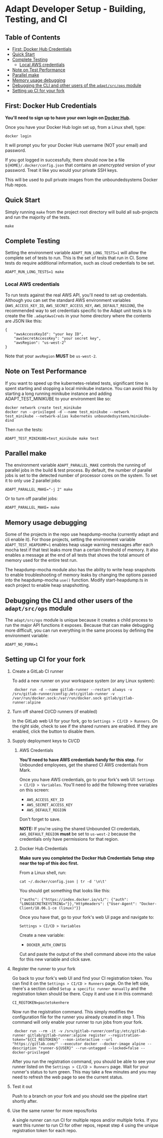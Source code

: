 # Adapt Developer Setup - Building, Testing, and CI

<!-- START doctoc generated TOC please keep comment here to allow auto update -->
<!-- DON'T EDIT THIS SECTION, INSTEAD RE-RUN doctoc TO UPDATE -->
## Table of Contents

- [First: Docker Hub Credentials](#first-docker-hub-credentials)
- [Quick Start](#quick-start)
- [Complete Testing](#complete-testing)
    - [Local AWS credentials](#local-aws-credentials)
- [Note on Test Performance](#note-on-test-performance)
- [Parallel make](#parallel-make)
- [Memory usage debugging](#memory-usage-debugging)
- [Debugging the CLI and other users of the `adapt/src/ops` module](#debugging-the-cli-and-other-users-of-the-adaptsrcops-module)
- [Setting up CI for your fork](#setting-up-ci-for-your-fork)

<!-- END doctoc generated TOC please keep comment here to allow auto update -->


## First: Docker Hub Credentials

**You'll need to sign up to have your own login on
[Docker Hub](hub.docker.com).**

Once you have your Docker Hub login set up, from a Linux shell, type:
```
docker login
```
It will prompt you for your Docker Hub username (NOT your email) and password.

If you got logged in successfully, there should now be a file
`${HOME}/.docker/config.json` that contains an *unencrypted* version
of your password. Treat it like you would your private SSH keys.

This will be used to pull private images from the
unboundedsystems Docker Hub repos.

## Quick Start
Simply running `make` from the project root directory will build all sub-projects
and run the majority of the tests.
```
make
```

## Complete Testing
Setting the environment variable `ADAPT_RUN_LONG_TESTS=1` will allow the complete
set of tests to run. This is the set of tests that run in CI. Some tests do
require additional information, such as cloud credentials to be set.
```
ADAPT_RUN_LONG_TESTS=1 make
```

### Local AWS credentials
To run tests against the real AWS API, you'll need to set up credentials. Although
you can set the standard AWS environment variables (`AWS_ACCESS_KEY_ID`,
`AWS_SECRET_ACCESS_KEY`, `AWS_DEFAULT_REGION`), the recommended way to set
credentials specific to the Adapt unit tests is to create the file
`.adaptAwsCreds` in your home directory where the contents are JSON like this:
```
{
    "awsAccessKeyId": "your key ID",
    "awsSecretAccessKey": "your secret key",
    "awsRegion": "us-west-2"
}
```
Note that your `awsRegion` **MUST** be `us-west-2`.

## Note on Test Performance

If you want to speed up the kubernetes-related tests, significant time is
spent starting and stopping a local minikube instance.  You can avoid this
by starting a long running minikube instance and adding ADAPT_TEST_MINIKUBE
to your environment like so:
```
docker network create test_minikube
docker run --privileged -d --name test_minikube --network test_minikube --network-alias kubernetes unboundedsystems/minikube-dind
```

Then run the tests:
```
ADAPT_TEST_MINIKUBE=test_minikube make test
```

## Parallel make
The environment variable `ADAPT_PARALLEL_MAKE` controls the running of
parallel jobs in the build & test process. By default, the number of parallel
jobs is set to the detected number of processor cores on the system. To set
it to only use 2 parallel jobs:
```
ADAPT_PARALLEL_MAKE="-j 2" make
```
Or to turn off parallel jobs:
```
ADAPT_PARALLEL_MAKE= make
```

## Memory usage debugging
Some of the projects in the repo use heapdump-mocha (currently adapt and cli
enable it). For those projects, setting the environment variable
`ADAPT_TEST_HEAPDUMP=1` enables heap usage warning messages after each mocha
test if that test leaks more than a certain threshold of memory. It also enables
a message at the end of all tests that shows the total amount of memory used
for the entire test run.

The heapdump-mocha module also has the ability to write heap snapshots to
enable troubleshooting of memory leaks by changing the options passed into
the heapdump-mocha `use()` function. Modify start-heapdump.ts in each
project to enable heap snapshotting.

## Debugging the CLI and other users of the `adapt/src/ops` module
The `adapt/src/ops` module is unique because it creates a child process to run
the major API functions it exposes. Because that can make debugging more
difficult, you can run everything in the same process by defining the environment
variable:
```
ADAPT_NO_FORK=1
```

## Setting up CI for your fork

1. Create a GitLab CI runner

    To add a new runner on your workspace system (or any Linux system):

        docker run -d --name gitlab-runner --restart always -v /srv/gitlab-runner/config:/etc/gitlab-runner -v /var/run/docker.sock:/var/run/docker.sock gitlab/gitlab-runner:alpine

1. Turn off shared CI/CD runners (if enabled)

    In the GitLab web UI for your fork, go to `Settings > CI/CD > Runners`.
    On the right side, check to see if the shared runners are enabled. If
    they are enabled, click the button to disable them.

1. Supply deployment keys to CI/CD

    1. AWS Credentials

        **You'll need to have AWS credentials handy for this step.**
        For Unbounded employees, get the shared CI AWS credentials from Mark.

        Once you have AWS credentials, go to your fork's web UI:
        `Settings > CI/CD > Variables`.
        You'll need to add the following three variables on this screen:
        * `AWS_ACCESS_KEY_ID`
        * `AWS_SECRET_ACCESS_KEY`
        * `AWS_DEFAULT_REGION`

        Don't forget to save.
        
        **NOTE:**
        If you're using the shared Unbounded CI credentials, `AWS_DEFAULT_REGION`
        **must** be set to `us-west-2` because the credentials only have
        permissions for that region.


    1. Docker Hub Credentials

        **Make sure you completed the Docker Hub Credentials Setup step
        near the top of this doc first.**

        From a Linux shell, run:
        ```
        cat ~/.docker/config.json | tr -d '\n\t'
        ```
        You should get something that looks like this:
        ```
        {"auths": {"https://index.docker.io/v1/": {"auth": "LONGSECRETKEYSTRING="}},"HttpHeaders": {"User-Agent": "Docker-Client/18.06.1-ce (linux)"}}
        ```
        Once you have that, go to your fork's web UI page and navigate to:

        `Settings > CI/CD > Variables`

        Create a new variable:
        * `DOCKER_AUTH_CONFIG`

        Cut and paste the output of the shell command above into the value for
        this new variable and click save.

1. Register the runner to your fork

    Go back to your fork's web UI and find your CI registration token.
    You can find it on the `Settings > CI/CD > Runners` page. On the
    left side, there's a section called `Setup a specific runner manually`
    and the registration token should be there. Copy it and use it in
    this command:

       CI_REGTOKEN=pastetokenhere

    Now run the registration command. This simply modifies the configuration
    file for the runner you already created in step 1. This command will only
    enable your runner to run jobs from your fork.

        docker run --rm -it -v /srv/gitlab-runner/config:/etc/gitlab-runner gitlab/gitlab-runner:alpine register --registration-token="${CI_REGTOKEN}" --non-interactive --url "https://gitlab.com/" --executor docker --docker-image alpine --description "runner-${USER}" --run-untagged --locked=false --docker-privileged

    After you run the registration command, you should be able to see your
    runner listed on the `Settings > CI/CD > Runners` page. Wait for your
    runner's status to turn green. This may take a few minutes and you may
    need to refresh the web page to see the current status.

1. Test it out

    Push to a branch on your fork and you should see the pipeline start
    shortly after.

1. Use the same runner for more repos/forks

    A single runner can run CI for multiple repos and/or multiple forks.
    If you want this runner to run CI for other repos, repeat step 4 using
    the unique registration token for each repo.
